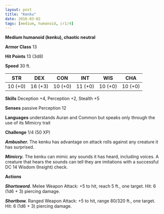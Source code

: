 ```yaml
---
layout: post
title: "Kenku"
date: 2016-03-02
tags: [medium, humanoid, cr1/4]
---
```


**Medium humanoid (kenku), chaotic neutral**

**Armor Class** 13

**Hit Points** 13 (3d8)

**Speed** 30 ft.

|   STR   |   DEX   |   CON   |   INT   |   WIS   |   CHA   |
|:-----:|:-----:|:-----:|:-----:|:-----:|:-----:|
| 10 (+0) | 16 (+3) | 10 (+0) | 11 (+0) | 10 (+0) | 10 (+0) |

**Skills** Deception +4, Perception +2, Stealth +5

**Senses** passive Perception 12

**Languages** understands Auran and Common but speaks only through the use of its Mimicry trait

**Challenge** 1/4 (50 XP)

***Ambusher.*** The kenku has advantage on attack rolls against any creature it has surprised.

***Mimicry.*** The kenku can mimic any sounds it has heard, including voices. A creature that hears the sounds can tell they are imitations with a successful DC 14 Wisdom (Insight) check.

**Actions**

***Shortsword.*** Melee Weapon Attack: +5 to hit, reach 5 ft., one target. Hit: 6 (1d6 + 3) piercing damage.

***Shortbow.*** Ranged Weapon Attack: +5 to hit, range 80/320 ft., one target. Hit: 6 (1d6 + 3) piercing damage.
